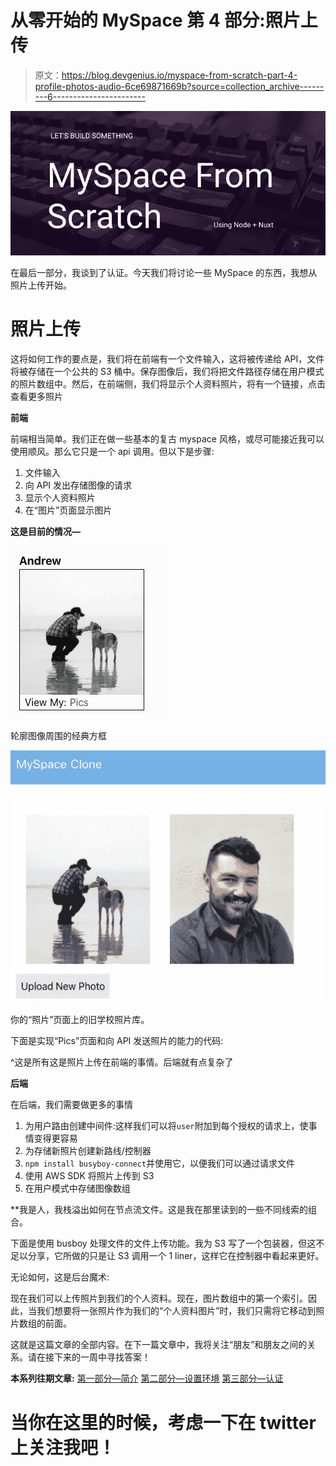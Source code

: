 # 从零开始的 MySpace 第 4 部分:照片上传

> 原文：<https://blog.devgenius.io/myspace-from-scratch-part-4-profile-photos-audio-6ce69871669b?source=collection_archive---------6----------------------->

![](img/568449f6292e27a594da1cd192a7e7c2.png)

在最后一部分，我谈到了认证。今天我们将讨论一些 MySpace 的东西，我想从照片上传开始。

# 照片上传

这将如何工作的要点是，我们将在前端有一个文件输入，这将被传递给 API，文件将被存储在一个公共的 S3 桶中。保存图像后，我们将把文件路径存储在用户模式的照片数组中。然后，在前端侧，我们将显示个人资料照片，将有一个链接，点击查看更多照片

**前端**

前端相当简单。我们正在做一些基本的复古 myspace 风格，或尽可能接近我可以使用顺风。那么它只是一个 api 调用。但以下是步骤:

1.  文件输入
2.  向 API 发出存储图像的请求
3.  显示个人资料照片
4.  在“图片”页面显示图片

**这是目前的情况—**

![](img/526ae9d4584ae52fed7c1e156487db84.png)

轮廓图像周围的经典方框

![](img/14a2e5c89cac3d10e03780589e448639.png)

你的“照片”页面上的旧学校照片库。

下面是实现“Pics”页面和向 API 发送照片的能力的代码:

^这是所有这是照片上传在前端的事情。后端就有点复杂了

**后端**

在后端，我们需要做更多的事情

1.  为用户路由创建中间件:这样我们可以将`user`附加到每个授权的请求上，使事情变得更容易
2.  为存储新照片创建新路线/控制器
3.  `npm install busyboy-connect`并使用它，以便我们可以通过请求文件
4.  使用 AWS SDK 将照片上传到 S3
5.  在用户模式中存储图像数组

**我是人，我栈溢出如何在节点流文件。这是我在那里读到的一些不同线索的组合。

下面是使用 busboy 处理文件的文件上传功能。我为 S3 写了一个包装器，但这不足以分享，它所做的只是让 S3 调用一个 1 liner，这样它在控制器中看起来更好。

无论如何，这是后台魔术:

现在我们可以上传照片到我们的个人资料。现在，图片数组中的第一个索引。因此，当我们想要将一张照片作为我们的“个人资料图片”时，我们只需将它移动到照片数组的前面。

这就是这篇文章的全部内容。在下一篇文章中，我将关注“朋友”和朋友之间的关系。请在接下来的一周中寻找答案！

**本系列往期文章:**
[第一部分—简介](https://andyhartnett.medium.com/myspace-from-scratch-with-node-vue-part-1-18a55931ddc6?source=your_stories_page-------------------------------------)
[第二部分—设置环境](https://andyhartnett.medium.com/myspace-from-scratch-part-2-setting-up-the-environment-127eb4a6e3ac?source=your_stories_page-------------------------------------)
[第三部分—认证](https://andyhartnett.medium.com/myspace-from-scratch-part-3-authentication-6a48eabef24)

# 当你在这里的时候，考虑一下在 twitter 上关注我吧！